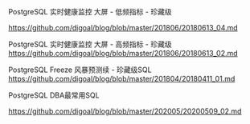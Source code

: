 PostgreSQL 实时健康监控 大屏 - 低频指标 - 珍藏级

https://github.com/digoal/blog/blob/master/201806/20180613_04.md

PostgreSQL 实时健康监控 大屏 - 高频指标 - 珍藏级
https://github.com/digoal/blog/blob/master/201806/20180613_02.md

PostgreSQL Freeze 风暴预测续 - 珍藏级SQL
https://github.com/digoal/blog/blob/master/201804/20180411_01.md

PostgreSQL DBA最常用SQL

https://github.com/digoal/blog/blob/master/202005/20200509_02.md

